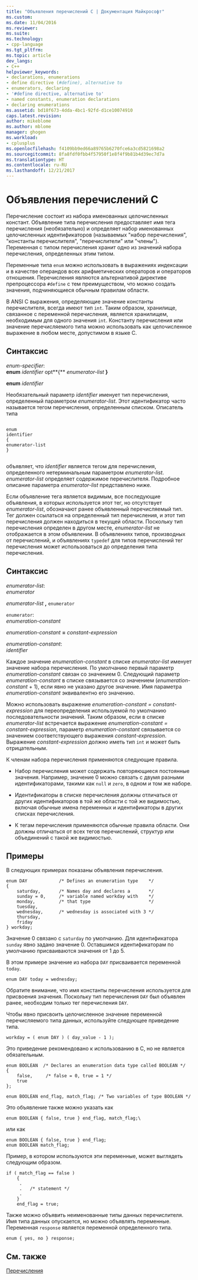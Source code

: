 ```yaml
---
title: "Объявления перечислений C | Документация Майкрософт"
ms.custom: 
ms.date: 11/04/2016
ms.reviewer: 
ms.suite: 
ms.technology:
- cpp-language
ms.tgt_pltfrm: 
ms.topic: article
dev_langs:
- C++
helpviewer_keywords:
- declarations, enumerations
- define directive (#define), alternative to
- enumerators, declaring
- '#define directive, alternative to'
- named constants, enumeration declarations
- declaring enumerations
ms.assetid: bd18f673-4dda-4bc1-92fd-d1ce10074910
caps.latest.revision: 
author: mikeblome
ms.author: mblome
manager: ghogen
ms.workload:
- cplusplus
ms.openlocfilehash: f4109bb9ed66a89765b6270fce6a3cd5821698a2
ms.sourcegitcommit: 8fa8fdf0fbb4f57950f1e8f4f9b81b4d39ec7d7a
ms.translationtype: HT
ms.contentlocale: ru-RU
ms.lasthandoff: 12/21/2017
---
```

# <a name="c-enumeration-declarations"></a>Объявления перечислений C
Перечисление состоит из набора именованных целочисленных констант. Объявление типа перечисления предоставляет имя тега перечисления (необязательно) и определяет набор именованных целочисленных идентификаторов (называемых "набор перечисления", "константы перечислителя", "перечислители" или "члены"). Переменная с типом перечисления хранит одно из значений набора перечисления, определенных этим типом.  
  
 Переменные типа `enum` можно использовать в выражениях индексации и в качестве операндов всех арифметических операторов и операторов отношения. Перечисления являются альтернативой директиве препроцессора `#define` с тем преимуществом, что можно создать значения, подчиняющиеся обычным правилам области.  
  
 В ANSI C выражения, определяющие значение константы перечислителя, всегда имеют тип `int`. Таким образом, хранилище, связанное с переменной перечисления, является хранилищем, необходимым для одного значения `int`. Константу перечисления или значение перечисляемого типа можно использовать как целочисленное выражение в любом месте, допустимом в языке C.  
  
## <a name="syntax"></a>Синтаксис  
 *enum-specifier*:  
 **enum**  *identifier* opt**{** *enumerator-list* **}**  
  
 **enum**  *identifier*  
  
 Необязательный параметр *identifier* именует тип перечисления, определенный параметром *enumerator-list*. Этот идентификатор часто называется тегом перечисления, определенным списком. Описатель типа  
  
```  
  
enum  
identifier  
{  
enumerator-list  
}  
  
```  
  
 объявляет, что *identifier* является тегом для перечисления, определенного нетерминальным параметром *enumerator-list*. *enumerator-list* определяет содержимое перечислителя. Подробное описание параметра *enumerator-list* представлено ниже.  
  
 Если объявление тега является видимым, все последующие объявления, в которых используется этот тег, но отсутствует *enumerator-list*, обозначают ранее объявленный перечисляемый тип. Тег должен ссылаться на определенный тип перечисления, и этот тип перечисления должен находиться в текущей области. Поскольку тип перечисления определен в другом месте, *enumerator-list* не отображается в этом объявлении. В объявлениях типов, производных от перечислений, и объявлениях `typedef` для типов перечислений тег перечисления может использоваться до определения типа перечисления.  
  
## <a name="syntax"></a>Синтаксис  
 *enumerator-list*:  
 *enumerator*  
  
 *enumerator-list* **,**  `enumerator`  
  
 `enumerator`:  
 *enumeration-constant*  
  
 *enumeration-constant*  **=**  *constant-expression*  
  
 *enumeration-constant*:  
 *identifier*  
  
 Каждое значение *enumeration-constant* в списке *enumerator-list* именует значение набора перечисления. По умолчанию первый параметр *enumeration-constant* связан со значением 0. Следующий параметр *enumeration-constant* в списке связывается со значением (*enumeration-constant* + 1), если явно не указано другое значение. Имя параметра *enumeration-constant* эквивалентно его значению.  
  
 Можно использовать выражение *enumeration-constant = constant-expression* для переопределения используемой по умолчанию последовательности значений. Таким образом, если в списке *enumerator-list* встречается выражение *enumeration-constant = constant-expression*, параметр *enumeration-constant* связывается со значением соответствующего выражения *constant-expression*. Выражение *constant-expression* должно иметь тип `int` и может быть отрицательным.  
  
 К членам набора перечисления применяются следующие правила.  
  
-   Набор перечисления может содержать повторяющиеся постоянные значения. Например, значение 0 можно связать с двумя разными идентификаторами, такими как `null` и `zero`, в одном и том же наборе.  
  
-   Идентификаторы в списке перечисления должны отличаться от других идентификаторов в той же области с той же видимостью, включая обычные имена переменных и идентификаторы в других списках перечисления.  
  
-   К тегам перечисления применяются обычные правила области. Они должны отличаться от всех тегов перечислений, структур или объединений с такой же видимостью.  
  
## <a name="examples"></a>Примеры  
 В следующих примерах показаны объявления перечисления.  
  
```  
enum DAY            /* Defines an enumeration type    */  
{  
    saturday,       /* Names day and declares a       */  
    sunday = 0,     /* variable named workday with    */   
    monday,         /* that type                      */  
    tuesday,  
    wednesday,      /* wednesday is associated with 3 */  
    thursday,  
    friday  
} workday;  
```  
  
 Значение 0 связано с `saturday` по умолчанию. Для идентификатора `sunday` явно задано значение 0. Оставшимся идентификаторам по умолчанию присваиваются значения от 1 до 5.  
  
 В этом примере значение из набора `DAY` присваивается переменной `today`.  
  
```  
enum DAY today = wednesday;  
```  
  
 Обратите внимание, что имя константы перечисления используется для присвоения значения. Поскольку тип перечисления `DAY` был объявлен ранее, необходим только тег перечисления `DAY`.  
  
 Чтобы явно присвоить целочисленное значение переменной перечисляемого типа данных, используйте следующее приведение типа.  
  
```  
workday = ( enum DAY ) ( day_value - 1 );  
```  
  
 Это приведение рекомендовано к использованию в С, но не является обязательным.  
  
```  
enum BOOLEAN  /* Declares an enumeration data type called BOOLEAN */  
{  
    false,     /* false = 0, true = 1 */  
    true   
};   
  
enum BOOLEAN end_flag, match_flag; /* Two variables of type BOOLEAN */  
```  
  
 Это объявление также можно указать как  
  
```  
enum BOOLEAN { false, true } end_flag, match_flag;\  
```  
  
 или как  
  
```  
enum BOOLEAN { false, true } end_flag;  
enum BOOLEAN match_flag;  
```  
  
 Пример, в котором используются эти переменные, может выглядеть следующим образом.  
  
```  
if ( match_flag == false )  
    {  
     .  
     .   /* statement */   
     .  
    }  
    end_flag = true;  
```  
  
 Также можно объявить неименованные типы данных перечислителя. Имя типа данных опускается, но можно объявлять переменные. Переменная `response` является переменной определенного типа.  
  
```  
enum { yes, no } response;  
```  
  
## <a name="see-also"></a>См. также  
 [Перечисления](../cpp/enumerations-cpp.md)